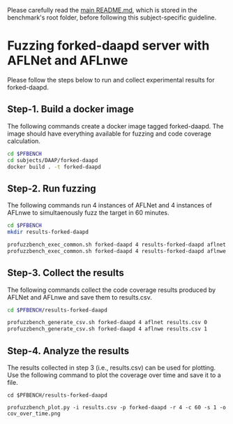 Please carefully read the [main README.md](../../../README.md), which is stored in the benchmark's root folder, before following this subject-specific guideline.

# Fuzzing forked-daapd server with AFLNet and AFLnwe
Please follow the steps below to run and collect experimental results for forked-daapd.

## Step-1. Build a docker image
The following commands create a docker image tagged forked-daapd. The image should have everything available for fuzzing and code coverage calculation.

```bash
cd $PFBENCH
cd subjects/DAAP/forked-daapd
docker build . -t forked-daapd
```

## Step-2. Run fuzzing
The following commands run 4 instances of AFLNet and 4 instances of AFLnwe to simultaenously fuzz the target in 60 minutes.

```bash
cd $PFBENCH
mkdir results-forked-daapd

profuzzbench_exec_common.sh forked-daapd 4 results-forked-daapd aflnet out-forked-daapd-aflnet "-P HTTP -D 2000000 -m 1000 -t 50000+ -q 3 -s 3 -E -K" 3600 5 &
profuzzbench_exec_common.sh forked-daapd 4 results-forked-daapd aflnwe out-forked-daapd-aflnwe "-D 2000000 -m 1000 -t 50000+ -K" 3600 5
```

## Step-3. Collect the results
The following commands collect the  code coverage results produced by AFLNet and AFLnwe and save them to results.csv.

```bash
cd $PFBENCH/results-forked-daapd

profuzzbench_generate_csv.sh forked-daapd 4 aflnet results.csv 0
profuzzbench_generate_csv.sh forked-daapd 4 aflnwe results.csv 1
```

## Step-4. Analyze the results
The results collected in step 3 (i.e., results.csv) can be used for plotting. Use the following command to plot the coverage over time and save it to a file.

```
cd $PFBENCH/results-forked-daapd

profuzzbench_plot.py -i results.csv -p forked-daapd -r 4 -c 60 -s 1 -o cov_over_time.png
```
